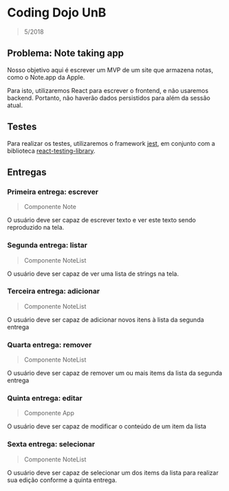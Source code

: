# Coding Dojo UnB
> 5/2018

## Problema: Note taking app

Nosso objetivo aqui é escrever um MVP de um site que armazena notas, como o Note.app da Apple.

Para isto, utilizaremos React para escrever o frontend, e não usaremos backend.
Portanto, não haverão dados persistidos para além da sessão atual.

## Testes

Para realizar os testes, utilizaremos o framework [jest](https://facebook.github.io/jest/), em conjunto com a biblioteca [react-testing-library](https://github.com/kentcdodds/react-testing-library).

## Entregas

### Primeira entrega: escrever
> Componente Note

O usuário deve ser capaz de escrever texto e ver este texto sendo reproduzido na tela.

### Segunda entrega: listar
> Componente NoteList

O usuário deve ser capaz de ver uma lista de strings na tela.

### Terceira entrega: adicionar
> Componente NoteList

O usuário deve ser capaz de adicionar novos itens à lista da segunda entrega

### Quarta entrega: remover
> Componente NoteList

O usuário deve ser capaz de remover um ou mais items da lista da segunda entrega

### Quinta entrega: editar
> Componente App

O usuário deve ser capaz de modificar o conteúdo de um item da lista

### Sexta entrega: selecionar
> Componente NoteList

O usuário deve ser capaz de selecionar um dos items da lista para realizar sua edição conforme a quinta entrega.
